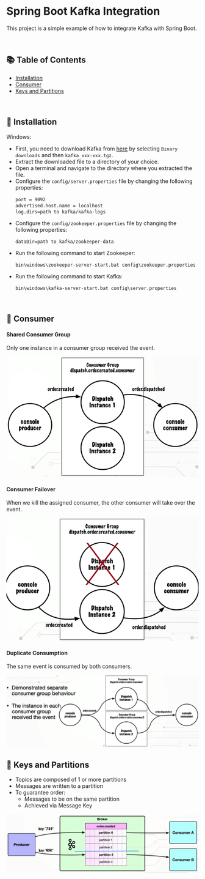 # Spring Boot Kafka Integration

This project is a simple example of how to integrate Kafka with Spring Boot.

<br />

## 📚 Table of Contents

- [Installation](https://github.com/glenncai/spring-boot-kafka-integration#-installation)
- [Consumer](https://github.com/glenncai/spring-boot-kafka-integration#-consumer)
- [Keys and Partitions](https://github.com/glenncai/spring-boot-kafka-integration#-keys-and-partitions)

<br />

## 🔧 Installation

Windows:

- First, you need to download Kafka from [here](https://kafka.apache.org/downloads) by selecting `Binary downloads` and
  then `kafka_xxx-xxx.tgz`.
- Extract the downloaded file to a directory of your choice.
- Open a terminal and navigate to the directory where you extracted the file.
- Configure the `config/server.properties` file by changing the following properties:
  ```properties
  port = 9092
  advertised.host.name = localhost
  log.dirs=path to kafka/kafka-logs
  ```
- Configure the `config/zookeeper.properties` file by changing the following properties:
  ```properties
  dataDir=path to kafka/zookeeper-data
  ```
- Run the following command to start Zookeeper:
  ```shell
  bin\windows\zookeeper-server-start.bat config\zookeeper.properties
  ```
- Run the following command to start Kafka:
  ```shell
  bin\windows\kafka-server-start.bat config\server.properties
  ```

<br />

## 📡 Consumer

#### Shared Consumer Group

Only one instance in a consumer group received the event.

<img src="assets/images/shared_consumer_group.png" alt="Shared consumer group" />

#### Consumer Failover

When we kill the assigned consumer, the other consumer will take over the event.

<img src="assets/images/consumer_failover.png" alt="Consumer failover" />

#### Duplicate Consumption

The same event is consumed by both consumers.

<img src="assets/images/duplicate_consumption.png" alt="Duplicate consumption" />

<br />

## 🔑 Keys and Partitions

- Topics are composed of 1 or more partitions
- Messages are written to a partition
- To guarantee order:
  - Messages to be on the same partition
  - Achieved via Message Key

<img src="assets/images/keys_and_partitions.png" alt="Keys and partition" />
